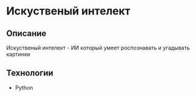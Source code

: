 # Искуственый интелект 

## Описание
Искуственый интелект - ИИ который умеет роспознавать и угадывать картинки

## Технологии
- Python

